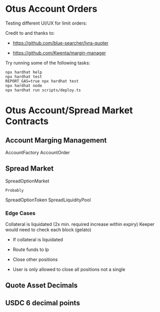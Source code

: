 # Otus Account Orders

Testing different UI/UX for limit orders:

Credit to and thanks to:

-   https://github.com/blue-searcher/lyra-quoter

-   https://github.com/Kwenta/margin-manager

Try running some of the following tasks:

```shell
npx hardhat help
npx hardhat test
REPORT_GAS=true npx hardhat test
npx hardhat node
npx hardhat run scripts/deploy.ts
```

# Otus Account/Spread Market Contracts

## Account Marging Management

AccountFactory
AccountOrder

## Spread Market

SpreadOptionMarket

```
Probably
```

SpreadOptionToken
SpreadLiquidityPool

### Edge Cases

Collateral is liquidated (2x min. required increase within expiry)
Keeper would need to check each block (gelato)

-   If collateral is liquidated
-   Route funds to lp
-   Close other positions

-   User is only allowed to close all positions not a single

## Quote Asset Decimals

## USDC 6 decimal points
